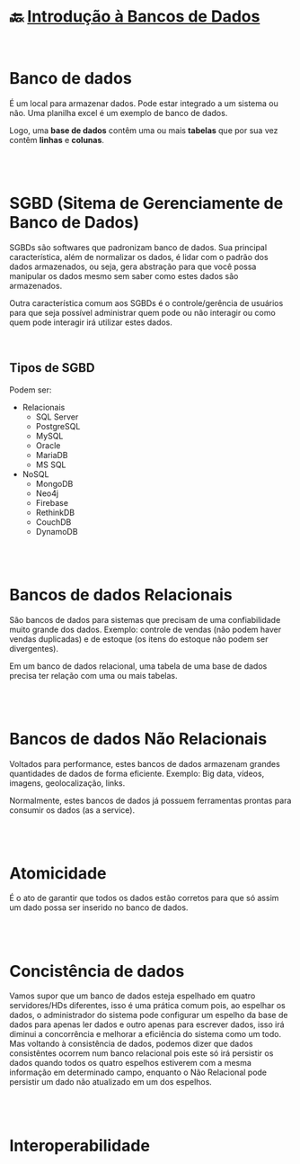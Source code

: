 # :back: [Introdução à Bancos de Dados](../../../README.md#databases)

<br>

# Banco de dados
É um local para armazenar dados. Pode estar integrado a um sistema ou não. Uma planilha excel é um exemplo de banco de dados.

Logo, uma **base de dados** contêm uma ou mais **tabelas** que por sua vez contêm **linhas** e **colunas**.

<br>
<br>

# SGBD (Sitema de Gerenciamente de Banco de Dados)
SGBDs são softwares que padronizam banco de dados. Sua principal característica, além de normalizar os dados, é lidar com o padrão dos dados armazenados, ou seja, gera abstração para que você possa manipular os dados mesmo sem saber como estes dados são armazenados.

Outra característica comum aos SGBDs é o controle/gerência de usuários para que seja possível administrar quem pode ou não interagir ou como quem pode interagir irá utilizar estes dados. 

<br>

## Tipos de SGBD
Podem ser:
-   Relacionais
    -   SQL Server
    -   PostgreSQL
    -   MySQL
    -   Oracle
    -   MariaDB
    -   MS SQL
-   NoSQL
    -   MongoDB
    -   Neo4j
    -   Firebase
    -   RethinkDB
    -   CouchDB
    -   DynamoDB

<br>
<br>

# Bancos de dados Relacionais
São bancos de dados para sistemas que precisam de uma confiabilidade muito grande dos dados. Exemplo: controle de vendas (não podem haver vendas duplicadas) e de estoque (os itens do estoque não podem ser divergentes).

Em um banco de dados relacional, uma tabela de uma base de dados precisa ter relação com uma ou mais tabelas.

<br>
<br>

# Bancos de dados Não Relacionais
Voltados para performance, estes bancos de dados armazenam grandes quantidades de dados de forma eficiente. Exemplo: Big data, vídeos, imagens, geolocalização, links.

Normalmente, estes bancos de dados já possuem ferramentas prontas para consumir os dados (as a service).

<br>
<br>

# Atomicidade
É o ato de garantir que todos os dados estão corretos para que só assim um dado possa ser inserido no banco de dados.

<br>
<br>

# Concistência de dados
Vamos supor que um banco de dados esteja espelhado em quatro servidores/HDs diferentes, isso é uma prática comum pois, ao espelhar os dados, o administrador do sistema pode configurar um espelho da base de dados para apenas ler dados e outro apenas para escrever dados, isso irá diminui a concorrência e melhorar a eficiência do sistema como um todo. Mas voltando à consistência de dados, podemos dizer que dados consistêntes ocorrem num banco relacional pois este só irá persistir os dados quando todos os quatro espelhos estiverem com a mesma informação em determinado campo, enquanto o Não Relacional pode persistir um dado não atualizado em um dos espelhos.

<br>
<br>

# Interoperabilidade